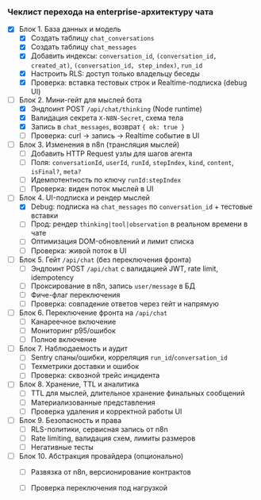 ### Чеклист перехода на enterprise-архитектуру чата

- [x] Блок 1. База данных и модель
  - [x] Создать таблицу `chat_conversations`
  - [x] Создать таблицу `chat_messages`
  - [x] Добавить индексы: `conversation_id`, `(conversation_id, created_at)`, `(conversation_id, step_index)`, `run_id`
  - [x] Настроить RLS: доступ только владельцу беседы
  - [x] Проверка: вставка тестовых строк и Realtime-подписка (debug UI)

- [ ] Блок 2. Мини-гейт для мыслей бота
  - [x] Эндпоинт POST `/api/chat/thinking` (Node runtime)
  - [x] Валидация секрета `X-N8N-Secret`, схема тела
  - [x] Запись в `chat_messages`, возврат `{ ok: true }`
  - [ ] Проверка: curl → запись → Realtime событие в UI

- [ ] Блок 3. Изменения в n8n (трансляция мыслей)
  - [ ] Добавить HTTP Request узлы для шагов агента
  - [ ] Поля: `conversationId`, `userId`, `runId`, `stepIndex`, `kind`, `content`, `isFinal?`, `meta?`
  - [ ] Идемпотентность по ключу `runId:stepIndex`
  - [ ] Проверка: виден поток мыслей в UI

- [ ] Блок 4. UI-подписка и рендер мыслей
  - [x] Debug: подписка на `chat_messages` по `conversation_id` + тестовые вставки
  - [ ] Прод: рендер `thinking|tool|observation` в реальном времени в чате
  - [ ] Оптимизация DOM-обновлений и лимит списка
  - [ ] Проверка: живой поток в UI

- [ ] Блок 5. Гейт `/api/chat` (без переключения фронта)
  - [ ] Эндпоинт POST `/api/chat` с валидацией JWT, rate limit, idempotency
  - [ ] Проксирование в n8n, запись `user/message` в БД
  - [ ] Фиче-флаг переключения
  - [ ] Проверка: совпадение ответов через гейт и напрямую

- [ ] Блок 6. Переключение фронта на `/api/chat`
  - [ ] Канареечное включение
  - [ ] Мониторинг p95/ошибок
  - [ ] Полное включение

- [ ] Блок 7. Наблюдаемость и аудит
  - [ ] Sentry спаны/ошибки, корреляция `run_id`/`conversation_id`
  - [ ] Техметрики доставки и ошибок
  - [ ] Проверка: сквозной трейс инцидента

- [ ] Блок 8. Хранение, TTL и аналитика
  - [ ] TTL для мыслей, длительное хранение финальных сообщений
  - [ ] Материализованные представления
  - [ ] Проверка удаления и корректной работы UI

- [ ] Блок 9. Безопасность и права
  - [ ] RLS-политики, сервисная запись от n8n
  - [ ] Rate limiting, валидация схем, лимиты размеров
  - [ ] Негативные тесты

- [ ] Блок 10. Абстракция провайдера (опционально)
  - [ ] Развязка от n8n, версионирование контрактов
  - [ ] Проверка переключения под нагрузкой


